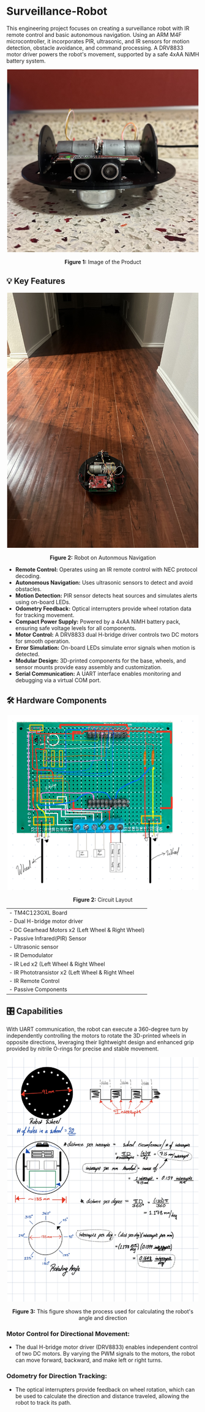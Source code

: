 # Surveillance-Robot
This engineering project focuses on creating a surveillance robot with IR remote control and basic autonomous navigation. Using an ARM M4F microcontroller, it incorporates PIR, ultrasonic, and IR sensors for motion detection, obstacle avoidance, and command processing. A DRV8833 motor driver powers the robot's movement, supported by a safe 4xAA NiMH battery system.

<p align="center">
  <img src="Robot Front.jpg" alt="Robot Front" style="width: 500px;">
</p>
<p align="center">
  <b>Figure 1:</b> Image of the Product
  
## 💡 Key Features
<p align="center">
  <img src="Robot Travel.jpg" alt="Robot Front" style="width: 500px;">
</p>
<p align="center">
<b>Figure 2:</b> Robot on Autonmous Navigation

- **Remote Control:** Operates using an IR remote control with NEC protocol decoding.
- **Autonomous Navigation:** Uses ultrasonic sensors to detect and avoid obstacles.
- **Motion Detection:** PIR sensor detects heat sources and simulates alerts using on-board LEDs.
- **Odometry Feedback:** Optical interrupters provide wheel rotation data for tracking movement.
- **Compact Power Supply:** Powered by a 4xAA NiMH battery pack, ensuring safe voltage levels for all components.
- **Motor Control:** A DRV8833 dual H-bridge driver controls two DC motors for smooth operation.
- **Error Simulation:** On-board LEDs simulate error signals when motion is detected.
- **Modular Design:** 3D-printed components for the base, wheels, and sensor mounts provide easy assembly and customization.
- **Serial Communication:** A UART interface enables monitoring and debugging via a virtual COM port.

## 🛠 Hardware Components
  <p align="center">
  <img src="Robot Circuit Layout.jpeg" alt="Feeder Top" style="width: 500px;">
</p>
<p align="center">
  <b>Figure 2:</b> Circuit Layout

  |                         |
  | ------------------------|
  | - TM4C123GXL Board  |
  | - Dual H-bridge motor driver |
  | - DC Gearhead Motors x2 (Left Wheel & Right Wheel) |
  | - Passive Infrared(PIR) Sensor      |
  | - Ultrasonic sensor |
  | - IR Demodulator         |
  | - IR Led        x2 (Left Wheel & Right Wheel    |
  | - IR Phototransistor x2 (Left Wheel & Right Wheel |
  | - IR Remote Control |
  | - Passive Components |


## 🎛️ Capabilities

With UART communication, the robot can execute a 360-degree turn by independently controlling the motors to rotate the 3D-printed wheels in opposite directions, leveraging their lightweight design and enhanced grip provided by nitrile O-rings for precise and stable movement.

  <p align="center">
  <img src="Robot Angle Calculation.jpeg" alt="Feeder Top" style="width: 500px;">
</p>
<p align="center">
  <b>Figure 3:</b> This figure shows the process used for calculating the robot's angle and direction 
  
### Motor Control for Directional Movement:

- The dual H-bridge motor driver (DRV8833) enables independent control of two DC motors. By varying the PWM signals to the motors, the robot can move forward, backward, and make left or right turns.

### Odometry for Direction Tracking:
- The optical interrupters provide feedback on wheel rotation, which can be used to calculate the direction and distance traveled, allowing the robot to track its path.




  
